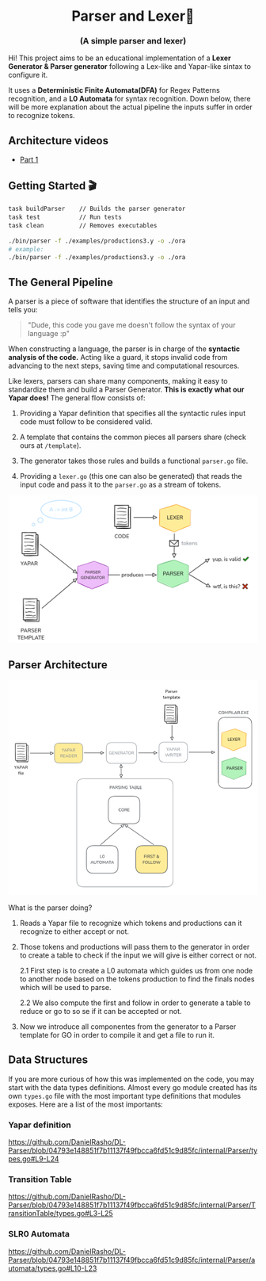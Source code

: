 <h1 align="center">Parser and Lexer🚀</h1>
<h3 align="center">(A simple parser and lexer)</h3>

Hi! This project aims to be an educational implementation of a **Lexer Generator & Parser generator** following a Lex-like and Yapar-like sintax to configure it. 

It uses a **Deterministic Finite Automata(DFA)** for Regex Patterns recognition, and a **L0 Automata** for syntax recognition. Down below, there will be more explanation about the actual pipeline the inputs suffer in order to recognize tokens.

## Architecture videos
- [Part 1](https://youtu.be/WDLBOrFDXdQ)

## Getting Started 🎬

```bash
task buildParser    // Builds the parser generator
task test           // Run tests
task clean          // Removes executables
```

```bash
./bin/parser -f ./examples/productions3.y -o ./ora
# example:
./bin/parser -f ./examples/productions3.y -o ./ora
```

## The General Pipeline
A parser is a piece of software that identifies the structure of an input and tells you:

> "Dude, this code you gave me doesn't follow the syntax of your language :p"

When constructing a language, the parser is in charge of the **syntactic analysis of the code.** Acting like a guard, it stops invalid code from advancing to the next steps, saving time and computational resources.

Like lexers, parsers can share many components, making it easy to standardize them and build a Parser Generator. **This is exactly what our Yapar does!** The general flow consists of:

1. Providing a Yapar definition that specifies all the syntactic rules input code must follow to be considered valid.

2. A template that contains the common pieces all parsers share (check ours at `/template`).

3. The generator takes those rules and builds a functional `parser.go` file.

4. Providing a `lexer.go` (this one can also be generated) that reads the input code and pass it to the `parser.go` as a stream of tokens.

![](./pictures/parserPipeline.png)


## Parser Architecture


![](./pictures/parserArchitecture.png)

What is the parser doing?

1. Reads a Yapar file to recognize which tokens and productions can it recognize to either accept or not. 

2.  Those tokens and productions will pass them to the generator in order to create a table to check if the input we will give is either correct or not.  

    2.1 First step is to create a L0 automata which guides us from one node to another node based on the tokens production to find the finals nodes which will be used to parse. 

    2.2 We also compute the first and follow in order to generate a table to reduce or go to so se if it can be accepted or not. 

3. Now we introduce all componentes from the generator to a Parser template for GO in order to compile it and get a file to run it. 


## Data Structures

If you are more curious of how this was implemented on the code, you may start with the data types definitions. Almost every go module created has its own `types.go` file with the most important type definitions that modules exposes. Here are a list of the most importants:

### Yapar definition
https://github.com/DanielRasho/DL-Parser/blob/04793e148851f7b11137f49fbcca6fd51c9d85fc/internal/Parser/types.go#L9-L24

### Transition Table

https://github.com/DanielRasho/DL-Parser/blob/04793e148851f7b11137f49fbcca6fd51c9d85fc/internal/Parser/TransitionTable/types.go#L3-L25

### SLR0 Automata

https://github.com/DanielRasho/DL-Parser/blob/04793e148851f7b11137f49fbcca6fd51c9d85fc/internal/Parser/automata/types.go#L10-L23
